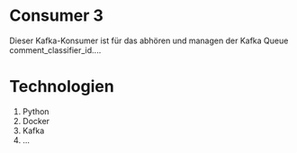 # Consumer 3
Dieser Kafka-Konsumer ist für das abhören und managen der Kafka Queue comment_classifier_id....

# Technologien
1. Python
2. Docker
3. Kafka
4. ...